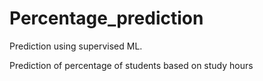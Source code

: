 # Percentage_prediction
Prediction using supervised ML.

Prediction of percentage of students based on study hours
